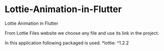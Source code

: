 # Lottie-Animation-in-Flutter
Lottie Animation in Flutter

From Lottie Files website we choose any file and use its link in the project.

In this application following packaged is used.
*lottie: ^1.2.2
